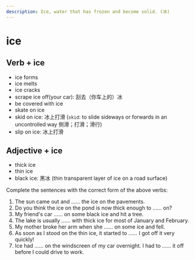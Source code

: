 ```yaml
---
description: Ice, water that has frozen and become solid. (冰)
---
```


# ice

## Verb + ice

- ice forms
- ice melts
- ice cracks
- scrape ice off(your car): 刮去（你车上的）冰
- be covered with ice
- skate on ice
- skid on ice: 冰上打滑 (`skid`: to slide sideways or forwards in an uncontrolled way 侧滑；打滑；滑行)
- slip on ice: 冰上打滑

## Adjective + ice

- thick ice
- thin ice
- black ice: 黑冰 (thin transparent layer of ice on a road surface)

Complete the sentences with the correct form of the above verbs:

1. The sun came out and ...... the ice on the pavements.
2. Do you think the ice on the pond is now thick enough to ...... on?
3. My friend's car ...... on some black ice and hit a tree.
4. The lake is usually ...... with thick ice for most of January and February.
5. My mother broke her arm when she ...... on some ice and fell.
6. As soon as I stood on the thin ice, it started to ...... I got off it very quickly!
7. Ice had ...... on the windscreen of my car overnight. I had to ...... it off before I could drive to work.
